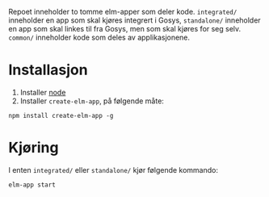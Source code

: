 Repoet inneholder to tomme elm-apper som deler kode. `integrated/` inneholder en app som skal kjøres integrert i Gosys, `standalone/` inneholder en app som skal linkes til fra Gosys, men som skal kjøres for seg selv. `common/` inneholder kode som deles av applikasjonene.

# Installasjon

1. Installer [node](https://nodejs.org/en/)
2. Installer `create-elm-app`, på følgende måte:

```
npm install create-elm-app -g
```

# Kjøring

I enten `integrated/` eller `standalone/` kjør følgende kommando:

```
elm-app start
```
